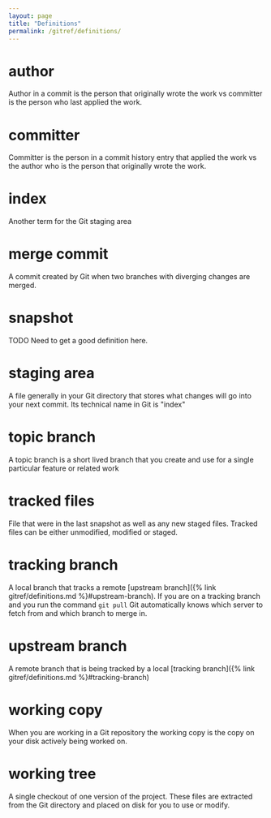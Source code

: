 ```yaml
---
layout: page
title: "Definitions"
permalink: /gitref/definitions/
---
```


# author

Author in a commit is the person that originally wrote the work vs committer is the person who last applied the work.

# committer

Committer is the person in a commit history entry that applied the work vs the author who is the person that originally wrote the work.

# index

Another term for the Git staging area

# merge commit

A commit created by Git when two branches with diverging changes are merged.  

# snapshot

TODO Need to get a good definition here.

# staging area

A file generally in your Git directory that stores what changes will go into your next commit.  Its technical name in Git is "index"

# topic branch

A topic branch is a short lived branch that you create and use for a single particular feature or related work

# tracked files

File that were in the last snapshot as well as any new staged files.  Tracked files can be either unmodified, modified or staged.

# tracking branch

A local branch that tracks a remote [upstream branch]({% link gitref/definitions.md %}#upstream-branch). If you are on a tracking branch and you run the command `git pull` Git automatically knows which server to fetch from and which branch to merge in.

# upstream branch

A remote branch that is being tracked by a local [tracking branch]({% link gitref/definitions.md %}#tracking-branch)

# working copy

When you are working in a Git repository the working copy is the copy on your disk actively being worked on.

# working tree

A single checkout of one version of the project.  These files are extracted from the Git directory and placed on disk for you to use or modify.